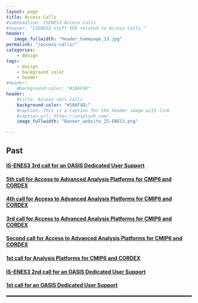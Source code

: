 ```yaml
---
layout: page
title: Access Calls
#subheadline: ISENES3 Access Calls
#teaser: "ISENES3 stuff SOS related to Access Calls."
header:
   image_fullwidth: "header_homepage_13.jpg"
permalink: "/access-calls/"
categories:
    - design
tags:
    - design
    - background color
    - header
#header:
    #background-color: "#186F4D"
header:
    #title: Access <br> Calls
    background-color: "#186F4D;"
    #caption: This is a caption for the header image with link
    #caption_url: https://unsplash.com/
    image_fullwidth: "Banner_website_IS-ENES3.png"

---
```


## Past

#### [IS-ENES3 3rd call for an OASIS Dedicated User Support](https://is-enes3.github.io/IS-ENES-Website/access-calls-detailed#oasis)
#### [5th call for Access to Advanced Analysis Platforms for CMIP6 and CORDEX](https://is-enes3.github.io/IS-ENES-Website/access-calls-detailed#cordex5)
#### [4th call for Access to Advanced Analysis Platforms for CMIP6 and CORDEX](https://is-enes3.github.io/IS-ENES-Website/access-calls-detailed#cordex4)
#### [3rd call for Access to Advanced Analysis Platforms for CMIP6 and CORDEX](https://is-enes3.github.io/IS-ENES-Website/access-calls-detailed#cordex3)
#### [Second call for Access to Advanced Analysis Platforms for CMIP6 and CORDEX](https://is-enes3.github.io/IS-ENES-Website/access-calls-detailed#cordex2)
#### [1st call for Analysis Platforms for CMIP6 and CORDEX](https://is-enes3.github.io/IS-ENES-Website/access-calls-detailed#cordex1)
#### [IS-ENES3 2nd call for an OASIS Dedicated User Support](https://is-enes3.github.io/IS-ENES-Website/access-calls-detailed#oasis2)
#### [1st call for an OASIS Dedicated User Support](https://is-enes3.github.io/IS-ENES-Website/access-calls-detailed#oasis1)

<hr style="border:2px solid gray">
